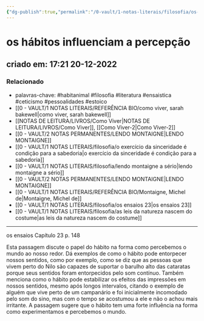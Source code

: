 ```yaml
---
{"dg-publish":true,"permalink":"/0-vault/1-notas-literais/filosofia/os-habitos-influenciam-a-percepcao/","tags":["habitanimal","filosofia","literatura","ensaistica","ceticismo","pessoalidades","estoico"],"dgHomeLink":true,"dgShowLocalGraph":true,"dgShowFileTree":true,"noteIcon":""}
---
```


# os hábitos influenciam a percepção
## criado em: 17:21 20-12-2022

### Relacionado
- palavras-chave: #habitanimal #filosofia #literatura #ensaistica #ceticismo #pessoalidades #estoico
- [[0 - VAULT/1 NOTAS LITERAIS/REFERÊNCIA BIO/como viver, sarah bakewell\|como viver, sarah bakewell]]
- [[NOTAS DE LEITURA/LIVROS/Como Viver\|NOTAS DE LEITURA/LIVROS/Como Viver]], [[Como Viver-2\|Como Viver-2]]
- [[0 - VAULT/2 NOTAS PERMANENTES/LENDO MONTAIGNE\|LENDO MONTAIGNE]]
- [[0 - VAULT/1 NOTAS LITERAIS/filosofia/o exercício da sinceridade é condição para a sabedoria\|o exercício da sinceridade é condição para a sabedoria]]
- [[0 - VAULT/1 NOTAS LITERAIS/filosofia/lendo montaigne a sério\|lendo montaigne a sério]]
- [[0 - VAULT/2 NOTAS PERMANENTES/LENDO MONTAIGNE\|LENDO MONTAIGNE]]
- [[0 - VAULT/1 NOTAS LITERAIS/REFERÊNCIA BIO/Montaigne, Michel de\|Montaigne, Michel de]]
- [[0 - VAULT/1 NOTAS LITERAIS/filosofia/os ensaios 23\|os ensaios 23]]
- [[0 - VAULT/1 NOTAS LITERAIS/filosofia/as leis da natureza nascem do costume\|as leis da natureza nascem do costume]]

---
os ensaios
Capítulo 23
p. 148

Esta passagem discute o papel do hábito na forma como percebemos o mundo ao nosso redor. Dá exemplos de como o hábito pode entorpecer nossos sentidos, como por exemplo, como se diz que as pessoas que vivem perto do Nilo são capazes de suportar o barulho alto das cataratas porque seus sentidos foram entorpecidos pelo som contínuo. Também menciona como o hábito pode estabilizar os efeitos das impressões em nossos sentidos, mesmo após longos intervalos, citando o exemplo de alguém que vive perto de um campanário e foi inicialmente incomodado pelo som do sino, mas com o tempo se acostumou a ele e não o achou mais irritante. A passagem sugere que o hábito tem uma forte influência na forma como experimentamos e percebemos o mundo.